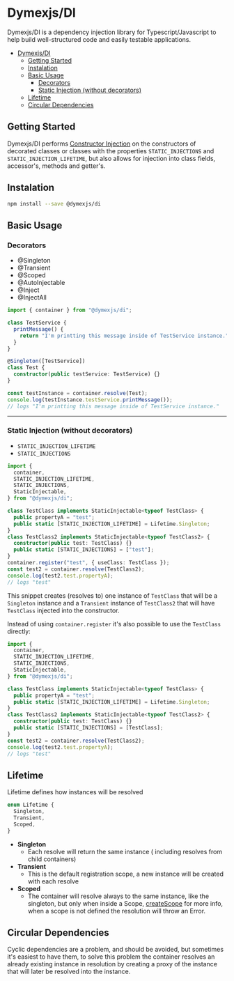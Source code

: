 # Dymexjs/DI

Dymexjs/DI is a dependency injection library for Typescript/Javascript to help
build well-structured code and easily testable applications.

<!-- TOC depthFrom:1 depthTo:3 -->

- [Dymexjs/DI](#dymexjsdi)
  - [Getting Started](#getting-started)
  - [Instalation](#instalation)
  - [Basic Usage](#basic-usage)
    - [Decorators](#decorators)
    - [Static Injection (without decorators)](#static-injection-without-decorators)
  - [Lifetime](#lifetime)
  - [Circular Dependencies](#circular-dependencies)

<!-- /TOC -->

## Getting Started

Dymexjs/DI performs
[Constructor Injection](https://en.wikipedia.org/wiki/Dependency_injection#Constructor_injection)
on the constructors of decorated classes or classes with the properties
`STATIC_INJECTIONS` and `STATIC_INJECTION_LIFETIME`, but also allows for
injection into class fields, accessor's, methods and getter's.

## Instalation

```sh
npm install --save @dymexjs/di
```

## Basic Usage

### Decorators

- @Singleton
- @Transient
- @Scoped
- @AutoInjectable
- @Inject
- @InjectAll

```typescript
import { container } from "@dymexjs/di";

class TestService {
  printMessage() {
    return "I'm printting this message inside of TestService instance.";
  }
}

@Singleton([TestService])
class Test {
  constructor(public testService: TestService) {}
}

const testInstance = container.resolve(Test);
console.log(testInstance.testService.printMessage());
// logs "I'm printting this message inside of TestService instance."
```

---

### Static Injection (without decorators)

- `STATIC_INJECTION_LIFETIME`
- `STATIC_INJECTIONS`

```typescript
import {
  container,
  STATIC_INJECTION_LIFETIME,
  STATIC_INJECTIONS,
  StaticInjectable,
} from "@dymexjs/di";

class TestClass implements StaticInjectable<typeof TestClass> {
  public propertyA = "test";
  public static [STATIC_INJECTION_LIFETIME] = Lifetime.Singleton;
}
class TestClass2 implements StaticInjectable<typeof TestClass2> {
  constructor(public test: TestClass) {}
  public static [STATIC_INJECTIONS] = ["test"];
}
container.register("test", { useClass: TestClass });
const test2 = container.resolve(TestClass2);
console.log(test2.test.propertyA);
// logs "test"
```

This snippet creates (resolves to) one instance of `TestClass` that will be a
`Singleton` instance and a `Transient` instance of `TestClass2` that will have
`TestClass` injected into the constructor.

Instead of using `container.register` it's also possible to use the `TestClass`
directly:

```typescript
import {
  container,
  STATIC_INJECTION_LIFETIME,
  STATIC_INJECTIONS,
  StaticInjectable,
} from "@dymexjs/di";

class TestClass implements StaticInjectable<typeof TestClass> {
  public propertyA = "test";
  public static [STATIC_INJECTION_LIFETIME] = Lifetime.Singleton;
}
class TestClass2 implements StaticInjectable<typeof TestClass2> {
  constructor(public test: TestClass) {}
  public static [STATIC_INJECTIONS] = [TestClass];
}
const test2 = container.resolve(TestClass2);
console.log(test2.test.propertyA);
// logs "test"
```

## Lifetime

Lifetime defines how instances will be resolved

```typescript
enum Lifetime {
  Singleton,
  Transient,
  Scoped,
}
```

- **Singleton**
  - Each resolve will return the same instance ( including resolves from child
    containers)
- **Transient**
  - This is the default registration scope, a new instance will be created with
    each resolve
- **Scoped**
  - The container will resolve always to the same instance, like the singleton,
    but only when inside a Scope,
    [createScope](03-03-child_scope.md#createscope) for more info, when a scope
    is not defined the resolution will throw an Error.

## Circular Dependencies

Cyclic dependencies are a problem, and should be avoided, but sometimes it's
easiest to have them, to solve this problem the container resolves an already
existing instance in resolution by creating a proxy of the instance that will
later be resolved into the instance.
